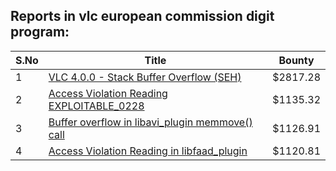 ## Reports in vlc european commission digit program:
| S.No | Title | Bounty |
| ---- | ----- | ------ |
| 1 | [VLC 4.0.0 - Stack Buffer Overflow (SEH)](https://hackerone.com/reports/489102) | $2817.28 |
| 2 | [Access Violation Reading EXPLOITABLE_0228](https://hackerone.com/reports/503208) | $1135.32 |
| 3 | [Buffer overflow in libavi_plugin memmove() call](https://hackerone.com/reports/484398) | $1126.91 |
| 4 | [Access Violation Reading in libfaad_plugin](https://hackerone.com/reports/502816) | $1120.81 |